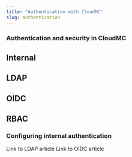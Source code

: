 ```yaml
---
title: "Authentication with CloudMC"
slug: authentication
---
```



### Authentication and security in CloudMC

## Internal
## LDAP
## OIDC
## RBAC

### Configuring internal authentication

Link to LDAP article
Link to OIDC article
